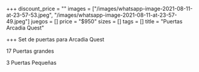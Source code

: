 +++
discount_price = ""
images = ["/images/whatsapp-image-2021-08-11-at-23-57-53.jpeg", "/images/whatsapp-image-2021-08-11-at-23-57-49.jpeg"]
juegos = []
price = "$950"
sizes = []
tags = []
title = "Puertas Arcadia Quest"

+++
Set de puertas para Arcadia Quest

17 Puertas grandes

3 Puertas Pequeñas